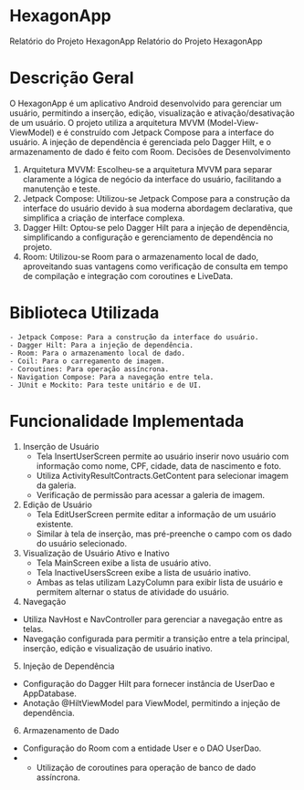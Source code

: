 # HexagonApp
Relatório do Projeto HexagonApp
 Relatório do Projeto HexagonApp
 # Descrição Geral
 O HexagonApp é um aplicativo Android desenvolvido para gerenciar um usuário, permitindo a
 inserção, edição, visualização e ativação/desativação de um usuário. O projeto utiliza a arquitetura
 MVVM (Model-View-ViewModel) e é construído com Jetpack Compose para a interface do usuário.
 A injeção de dependência é gerenciada pelo Dagger Hilt, e o armazenamento de dado é feito com
 Room.
 Decisões de Desenvolvimento
 1. Arquitetura MVVM: Escolheu-se a arquitetura MVVM para separar claramente a lógica de
 negócio da interface do usuário, facilitando a manutenção e teste.
 2. Jetpack Compose: Utilizou-se Jetpack Compose para a construção da interface do usuário
 devido à sua moderna abordagem declarativa, que simplifica a criação de interface complexa.
 3. Dagger Hilt: Optou-se pelo Dagger Hilt para a injeção de dependência, simplificando a
 configuração e gerenciamento de dependência no projeto.
 4. Room: Utilizou-se Room para o armazenamento local de dado, aproveitando suas vantagens
 como verificação de consulta em tempo de compilação e integração com coroutines e LiveData.

 # Biblioteca Utilizada
    - Jetpack Compose: Para a construção da interface do usuário.
    - Dagger Hilt: Para a injeção de dependência.
    - Room: Para o armazenamento local de dado.
    - Coil: Para o carregamento de imagem.
    - Coroutines: Para operação assíncrona.
    - Navigation Compose: Para a navegação entre tela.
    - JUnit e Mockito: Para teste unitário e de UI.
       
 # Funcionalidade Implementada
 1. Inserção de Usuário
    - Tela InsertUserScreen permite ao usuário inserir novo usuário com informação como nome, CPF,
 cidade, data de nascimento e foto.
    - Utiliza ActivityResultContracts.GetContent para selecionar imagem da galeria.
    - Verificação de permissão para acessar a galeria de imagem.
 2. Edição de Usuário
    - Tela EditUserScreen permite editar a informação de um usuário existente.
    - Similar à tela de inserção, mas pré-preenche o campo com os dado do usuário selecionado.
 3. Visualização de Usuário Ativo e Inativo
    - Tela MainScreen exibe a lista de usuário ativo.
    - Tela InactiveUsersScreen exibe a lista de usuário inativo.
    - Ambas as telas utilizam LazyColumn para exibir lista de usuário e permitem alternar o status de
 atividade do usuário.
 4. Navegação
  - Utiliza NavHost e NavController para gerenciar a navegação entre as telas.
  - Navegação configurada para permitir a transição entre a tela principal, inserção, edição e
 visualização de usuário inativo.
 5. Injeção de Dependência
  - Configuração do Dagger Hilt para fornecer instância de UserDao e AppDatabase.
  - Anotação @HiltViewModel para ViewModel, permitindo a injeção de dependência.
 6. Armazenamento de Dado
  - Configuração do Room com a entidade User e o DAO UserDao.
  - - Utilização de coroutines para operação de banco de dado assíncrona.
